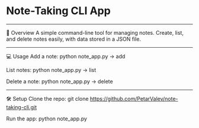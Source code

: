 # Note-Taking CLI App

---

📝 Overview
A simple command-line tool for managing notes. Create, list, and delete notes easily, with data stored in a JSON file.

---

💻 Usage
Add a note:
python note_app.py → add

List notes:
python note_app.py → list

Delete a note:
python note_app.py → delete

---

🛠️ Setup
Clone the repo:
git clone https://github.com/PetarValev/note-taking-cli.git

Run the app:
python note_app.py
